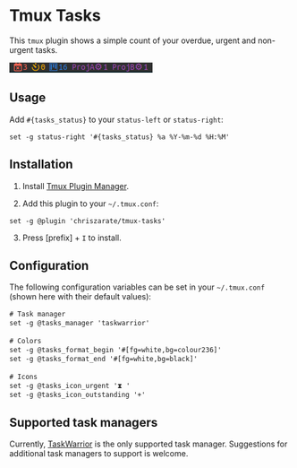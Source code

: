 # Tmux Tasks

This `tmux` plugin shows a simple count of your overdue, urgent and non-urgent
tasks.

![docker status](example.png)


## Usage

Add `#{tasks_status}` to your `status-left` or `status-right`:

```
set -g status-right '#{tasks_status} %a %Y-%m-%d %H:%M'
```


## Installation

1. Install [Tmux Plugin Manager][tpm].

2. Add this plugin to your `~/.tmux.conf`:

```
set -g @plugin 'chriszarate/tmux-tasks'
```

3. Press [prefix] + `I` to install.


## Configuration

The following configuration variables can be set in your `~/.tmux.conf` (shown
here with their default values):

```
# Task manager
set -g @tasks_manager 'taskwarrior'

# Colors
set -g @tasks_format_begin '#[fg=white,bg=colour236]'
set -g @tasks_format_end '#[fg=white,bg=black]'

# Icons
set -g @tasks_icon_urgent '⧗ '
set -g @tasks_icon_outstanding '+'
```


## Supported task managers

Currently, [TaskWarrior][task] is the only supported task manager. Suggestions
for additional task managers to support is welcome.


[tpm]: https://github.com/tmux-plugins/tpm
[task]: https://taskwarrior.org
